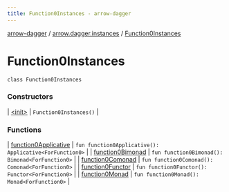 ```yaml
---
title: Function0Instances - arrow-dagger
---
```


[arrow-dagger](../../index.html) / [arrow.dagger.instances](../index.html) / [Function0Instances](./index.html)

# Function0Instances

`class Function0Instances`

### Constructors

| [&lt;init&gt;](-init-.html) | `Function0Instances()` |

### Functions

| [function0Applicative](function0-applicative.html) | `fun function0Applicative(): Applicative<ForFunction0>` |
| [function0Bimonad](function0-bimonad.html) | `fun function0Bimonad(): Bimonad<ForFunction0>` |
| [function0Comonad](function0-comonad.html) | `fun function0Comonad(): Comonad<ForFunction0>` |
| [function0Functor](function0-functor.html) | `fun function0Functor(): Functor<ForFunction0>` |
| [function0Monad](function0-monad.html) | `fun function0Monad(): Monad<ForFunction0>` |


